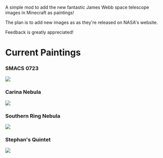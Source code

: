 
A simple mod to add the new fantastic James Webb space telescope images in Minecraft as paintings!

The plan is to add new images as as they're released on NASA's website.

Feedback is greatly appreciated!

# Current Paintings
### SMACS 0723
![](https://i.imgur.com/KPvItQq.png)
### Carina Nebula
![](https://i.imgur.com/q0zxpKg.png)
### Southern Ring Nebula
![](https://i.imgur.com/pkLsiRQ.png)
### Stephan's Quintet
![](https://i.imgur.com/P02HCZQ.png)
